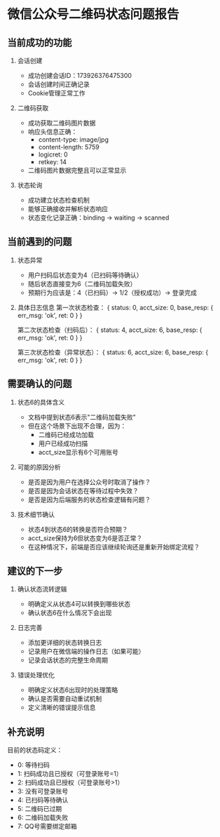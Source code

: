# 微信公众号二维码状态问题报告

## 当前成功的功能

1. 会话创建
   - 成功创建会话ID：173926376475300
   - 会话创建时间正确记录
   - Cookie管理正常工作

2. 二维码获取
   - 成功获取二维码图片数据
   - 响应头信息正确：
     - content-type: image/jpg
     - content-length: 5759
     - logicret: 0
     - retkey: 14
   - 二维码图片数据完整且可以正常显示

3. 状态轮询
   - 成功建立状态检查机制
   - 能够正确接收并解析状态响应
   - 状态变化记录正确：binding -> waiting -> scanned

## 当前遇到的问题

1. 状态异常
   - 用户扫码后状态变为4（已扫码等待确认）
   - 随后状态直接变为6（二维码加载失败）
   - 预期行为应该是：4（已扫码）-> 1/2（授权成功）-> 登录完成

2. 具体日志信息
   第一次状态检查：
   {
     status: 0,
     acct_size: 0,
     base_resp: { err_msg: 'ok', ret: 0 }
   }

   第二次状态检查（扫码后）：
   {
     status: 4,
     acct_size: 6,
     base_resp: { err_msg: 'ok', ret: 0 }
   }

   第三次状态检查（异常状态）：
   {
     status: 6,
     acct_size: 6,
     base_resp: { err_msg: 'ok', ret: 0 }
   }

## 需要确认的问题

1. 状态6的具体含义
   - 文档中提到状态6表示"二维码加载失败"
   - 但在这个场景下出现不合理，因为：
     * 二维码已经成功加载
     * 用户已经成功扫描
     * acct_size显示有6个可用账号

2. 可能的原因分析
   - 是否是因为用户在选择公众号时取消了操作？
   - 是否是因为会话状态在等待过程中失效？
   - 是否是因为后端服务的状态检查逻辑有问题？

3. 技术细节确认
   - 状态4到状态6的转换是否符合预期？
   - acct_size保持为6但状态变为6是否正常？
   - 在这种情况下，前端是否应该继续轮询还是重新开始绑定流程？

## 建议的下一步

1. 确认状态流转逻辑
   - 明确定义从状态4可以转换到哪些状态
   - 确认状态6在什么情况下会出现

2. 日志完善
   - 添加更详细的状态转换日志
   - 记录用户在微信端的操作日志（如果可能）
   - 记录会话状态的完整生命周期

3. 错误处理优化
   - 明确定义状态6出现时的处理策略
   - 确认是否需要自动重试机制
   - 定义清晰的错误提示信息

## 补充说明

目前的状态码定义：
- 0: 等待扫码
- 1: 扫码成功且已授权（可登录账号=1）
- 2: 扫码成功且已授权（可登录账号>1）
- 3: 没有可登录账号
- 4: 已扫码等待确认
- 5: 二维码已过期
- 6: 二维码加载失败
- 7: QQ号需要绑定邮箱 
